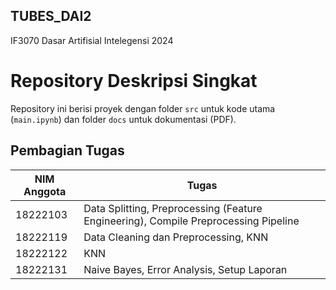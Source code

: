 ## TUBES_DAI2
IF3070 Dasar Artifisial Intelegensi 2024

# Repository Deskripsi Singkat
Repository ini berisi proyek dengan folder `src` untuk kode utama (`main.ipynb`) dan folder `docs` untuk dokumentasi (PDF).


## Pembagian Tugas
| NIM Anggota | Tugas                                               |
|-------------|-----------------------------------------------------|
| 18222103    | Data Splitting, Preprocessing (Feature Engineering), Compile Preprocessing Pipeline |
| 18222119    | Data Cleaning dan Preprocessing, KNN                |
| 18222122    | KNN                                                 |
| 18222131    | Naive Bayes, Error Analysis, Setup Laporan                          |